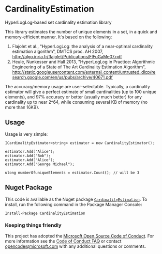 # CardinalityEstimation
HyperLogLog-based set cardinality estimation library

This library estimates the number of unique elements in a set, in a quick and memory-efficient manner.  It's based on the following:

1. Flajolet et al., "HyperLogLog: the analysis of a near-optimal cardinality estimation algorithm", DMTCS proc. AH 2007, http://algo.inria.fr/flajolet/Publications/FlFuGaMe07.pdf
2. Heule, Nunkesser and Hall 2013, "HyperLogLog in Practice: Algorithmic Engineering of a State of The Art Cardinality Estimation Algorithm", http://static.googleusercontent.com/external_content/untrusted_dlcp/research.google.com/en/us/pubs/archive/40671.pdf

The accuracy/memory usage are user-selectable.  Typically, a cardinality estimator will give a perfect estimate of small cardinalities (up to 100 unique elements), and 97% accuracy or better (usually much better) for any cardinality up to near 2^64, while consuming several KB of memory (no more than 16KB).

## Usage
Usage is very simple:
```
ICardinalityEstimator<string> estimator = new CardinalityEstimator();

estimator.Add("Alice");
estimator.Add("Bob");
estimator.Add("Alice");
estimator.Add("George Michael");

ulong numberOfuniqueElements = estimator.Count(); // will be 3
```

## Nuget Package
This code is available as the Nuget package [`CardinalityEstimation`](https://www.nuget.org/packages/CardinalityEstimation/).  To install, run the following command in the Package Manager Console:
```
Install-Package CardinalityEstimation
```

### Keeping things friendly
This project has adopted the [Microsoft Open Source Code of Conduct](https://opensource.microsoft.com/codeofconduct/). For more information see the [Code of Conduct FAQ](https://opensource.microsoft.com/codeofconduct/faq/) or contact [opencode@microsoft.com](mailto:opencode@microsoft.com) with any additional questions or comments.
